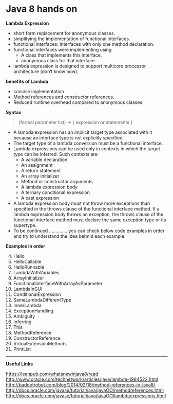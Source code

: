 Java 8 hands on
===============

**Lambda Expression**

 - short form replacement for anonymous classes. 
 - simplifying the implementation of functional interfaces. 
 - functional interfaces: Interfaces with only one method declaration. 
 - functional interfaces were implementing using 
	 - A class that implements this interface. 
	 - anonymous class for that interface. 
 - lambda expression is designed to support multicore processor architecture (don’t know how).   

**benefits of Lambda** 

 - concise implementation 
 - Method references and constructor references. 
 - Reduced runtime overhead compared to anonymous classes

**Syntax**

> (formal parameter list) -> { expression or statements }

 - A lambda expression has an implicit target type associated with it because an interface type is not explicitly specified.
 - The target type of a lambda conversion must be a functional interface.
 - Lambda expressions can be used only in contexts in which the target type can be inferred. Such contexts are:
	 - A variable declaration
	 - An assignment
	 - A return statement
	 - An array initializer
	 - Method or constructor arguments
	 - A lambda expression body
	 - A ternary conditional expression
	 - A cast expression
 - A lambda expression body must not throw more exceptions than specified in the throws clause of the functional interface method. If a lambda expression body throws an exception, the throws clause of the functional interface method must declare the same exception type or its supertype.
 - To be continued .............. you can check below code examples in order and try to understand the idea behnid each example. 

**Examples in order**

 4. Hello
 5. HelloCallable
 5. HelloRunnable
 6. LambdaWithVariables 
 7. ArrayInitializer
 8. FunctionalInterfaceWithArrayAsParameter 
 9. LambdaInGUI
 10. ConditionalExpression
 11. SameLambdaDifferentType
 12. InnerLambda
 13. ExceptionHandling
 14. Ambiguity
 15. Inferring
 16. This
 17. MethodReference
 18. ConstructorReference
 19. VirtualExtensionMethods
 20. PrintList


----------
**Useful Links**

https://leanpub.com/whatsnewinjava8/read
http://www.oracle.com/technetwork/articles/java/lambda-1984522.html 
http://baddotrobot.com/blog/2014/02/18/method-references-in-java8/
http://docs.oracle.com/javase/tutorial/java/javaOO/methodreferences.html
http://docs.oracle.com/javase/tutorial/java/javaOO/lambdaexpressions.html
